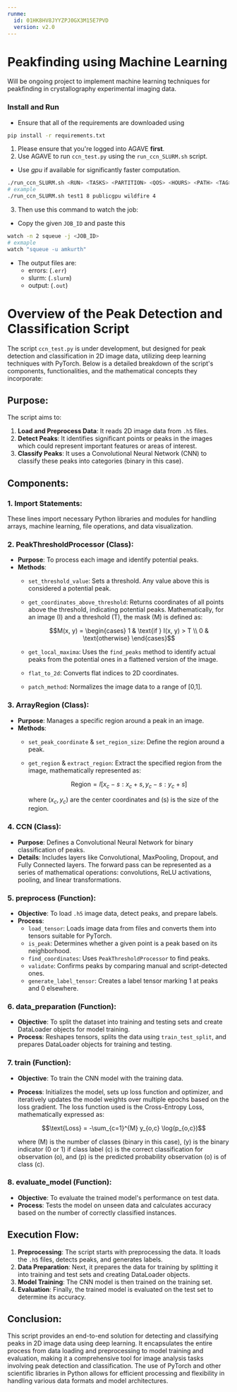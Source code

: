 ```yaml
---
runme:
  id: 01HK8HV8JYYZPJ0GX3M15E7PVD
  version: v2.0
---
```


# Peakfinding using Machine Learning

Will be ongoing project to implement machine learning techniques for peakfinding in crystallography experimental imaging data.

### Install and Run

- Ensure that all of the requirements are downloaded using

```bash {"id":"01HKAN88JS7KRAF93Y0GSMWXGX"}
pip install -r requirements.txt
```

1. Please ensure that you're logged into AGAVE **first**.
2. Use AGAVE to run `ccn_test.py` using the `run_ccn_SLURM.sh` script.

- Use *gpu* if available for significantly faster computation.

```bash {"id":"01HK8P6S3V98JZJ0QETSV5B8R9"}
./run_ccn_SLURM.sh <RUN> <TASKS> <PARTITION> <QOS> <HOURS> <PATH> <TAG>
# example
./run_ccn_SLURM.sh test1 8 publicgpu wildfire 4 
```

3. Then use this command to watch the job:

- Copy the given `JOB_ID` and paste this

```bash {"id":"01HK8P6S45CBZZ0915DE6Y303F"}
watch -n 2 squeue -j <JOB_ID>
# exmaple
watch "squeue -u amkurth"
```

- The output files are:
   - errors: (`.err`)
   - slurm: (`.slurm`)
   - output: (`.out`)

# Overview of the Peak Detection and Classification Script

The script `ccn_test.py` is under development, but designed for peak detection and classification in 2D image data, utilizing deep learning techniques with PyTorch. Below is a detailed breakdown of the script's components, functionalities, and the mathematical concepts they incorporate:

## Purpose:

The script aims to:

1. **Load and Preprocess Data**: It reads 2D image data from `.h5` files.
2. **Detect Peaks**: It identifies significant points or peaks in the images which could represent important features or areas of interest.
3. **Classify Peaks**: It uses a Convolutional Neural Network (CNN) to classify these peaks into categories (binary in this case).

## Components:

### 1. Import Statements:

These lines import necessary Python libraries and modules for handling arrays, machine learning, file operations, and data visualization.

### 2. PeakThresholdProcessor (Class):

- **Purpose**: To process each image and identify potential peaks.
- **Methods**:
   - `set_threshold_value`: Sets a threshold. Any value above this is considered a potential peak.
   - `get_coordinates_above_threshold`: Returns coordinates of all points above the threshold, indicating potential peaks. Mathematically, for an image \(I\) and a threshold \(T\), the mask \(M\) is defined as:

      $$M(x, y) = \begin{cases}
      1 & \text{if } I(x, y) > T \\
      0 & \text{otherwise}
      \end{cases}$$

   - `get_local_maxima`: Uses the `find_peaks` method to identify actual peaks from the potential ones in a flattened version of the image.
   - `flat_to_2d`: Converts flat indices to 2D coordinates.
   - `patch_method`: Normalizes the image data to a range of [0,1].

### 3. ArrayRegion (Class):

- **Purpose**: Manages a specific region around a peak in an image.
- **Methods**:
   - `set_peak_coordinate` & `set_region_size`: Define the region around a peak.
   - `get_region` & `extract_region`: Extract the specified region from the image, mathematically represented as:

      $$\text{Region} = I[x_c-s:x_c+s, y_c-s:y_c+s]$$

      where $(x_c, y_c)$ are the center coordinates and \(s\) is the size of the region.

### 4. CCN (Class):

- **Purpose**: Defines a Convolutional Neural Network for binary classification of peaks.
- **Details**: Includes layers like Convolutional, MaxPooling, Dropout, and Fully Connected layers. The forward pass can be represented as a series of mathematical operations: convolutions, ReLU activations, pooling, and linear transformations.

### 5. preprocess (Function):

- **Objective**: To load `.h5` image data, detect peaks, and prepare labels.
- **Process**:
   - `load_tensor`: Loads image data from files and converts them into tensors suitable for PyTorch.
   - `is_peak`: Determines whether a given point is a peak based on its neighborhood.
   - `find_coordinates`: Uses `PeakThresholdProcessor` to find peaks.
   - `validate`: Confirms peaks by comparing manual and script-detected ones.
   - `generate_label_tensor`: Creates a label tensor marking 1 at peaks and 0 elsewhere.

### 6. data_preparation (Function):

- **Objective**: To split the dataset into training and testing sets and create DataLoader objects for model training.
- __Process__: Reshapes tensors, splits the data using `train_test_split`, and prepares DataLoader objects for training and testing.

### 7. train (Function):

- **Objective**: To train the CNN model with the training data.
- **Process**: Initializes the model, sets up loss function and optimizer, and iteratively updates the model weights over multiple epochs based on the loss gradient. The loss function used is the Cross-Entropy Loss, mathematically expressed as:

   $$\text{Loss} = -\sum_{c=1}^{M} y_{o,c} \log(p_{o,c})$$

   where \(M\) is the number of classes (binary in this case), \(y\) is the binary indicator (0 or 1) if class label \(c\) is the correct classification for observation \(o\), and \(p\) is the predicted probability observation \(o\) is of class \(c\).

### 8. evaluate_model (Function):

- **Objective**: To evaluate the trained model's performance on test data.
- **Process**: Tests the model on unseen data and calculates accuracy based on the number of correctly classified instances.

## Execution Flow:

1. **Preprocessing**: The script starts with preprocessing the data. It loads the `.h5` files, detects peaks, and generates labels.
2. **Data Preparation**: Next, it prepares the data for training by splitting it into training and test sets and creating DataLoader objects.
3. **Model Training**: The CNN model is then trained on the training set.
4. **Evaluation**: Finally, the trained model is evaluated on the test set to determine its accuracy.

## Conclusion:

This script provides an end-to-end solution for detecting and classifying peaks in 2D image data using deep learning. It encapsulates the entire process from data loading and preprocessing to model training and evaluation, making it a comprehensive tool for image analysis tasks involving peak detection and classification. The use of PyTorch and other scientific libraries in Python allows for efficient processing and flexibility in handling various data formats and model architectures.
